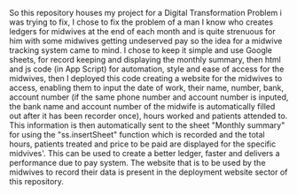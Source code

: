 So this repository houses my project for a Digital Transformation Problem i was trying to fix, I chose to fix the problem of a man I know who creates ledgers for midwives at the end of each month and is quite strenuous for him with some midwives getting undeserved pay so the idea for a midwive tracking system came to mind.
I chose to keep it simple and use Google sheets, for record keeping and displaying the monthly summary, then html and js code (in App Script) for automation, style and ease of access for the midwives, then I deployed this code creating a website for the midwives to access, enabling them to input the date of work, their name, number, bank, account number (if the same phone number and account number is inputed, the bank name and account number of the midwife is automatically filled out after it has been recorder once), hours worked and patients attended to. This information is then automatically sent to the sheet "Monthly summary" for using the "ss.insertSheet" function which is recorded and the total hours, patients treated and price to be paid are displayed for the specific midvives'.
This can be used to create a better ledger, faster and delivers a performance due to pay system.
The website that is to be used by the midwives to record their data is present in the deployment website sector of this repository.
